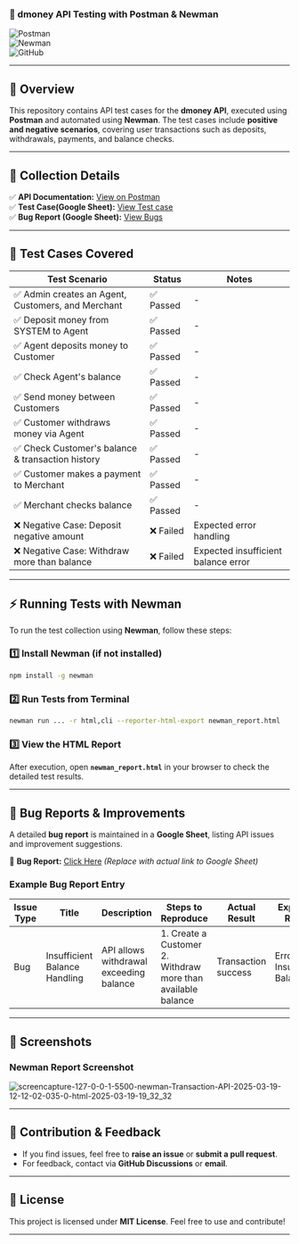 
### **📌 dmoney API Testing with Postman & Newman**  

![Postman](https://img.shields.io/badge/Postman-API%20Testing-orange?logo=postman)  
![Newman](https://img.shields.io/badge/Newman-CLI%20Runner-brightgreen)  
![GitHub](https://img.shields.io/badge/GitHub-README-blue?logo=github)  

---

## **📖 Overview**  
This repository contains API test cases for the **dmoney API**, executed using **Postman** and automated using **Newman**. The test cases include **positive and negative scenarios**, covering user transactions such as deposits, withdrawals, payments, and balance checks.  

---

## **🚀 Collection Details**  
 
✅ **API Documentation:** [View on Postman](https://documenter.getpostman.com/view/35150579/2sAYkEqf2s)  
✅ **Test Case(Google Sheet):** [View Test case](https://docs.google.com/spreadsheets/d/1UCIiJQstDOM2JnPFtW_6ZilzOdoKf5pSWwYTChA6QEs/edit?usp=sharing)                            
✅ **Bug Report (Google Sheet):** [View Bugs](https://docs.google.com/spreadsheets/d/1kmEWiuRll3JnPXNaORihMcefPwxfDTqbRZmPTJE0wgU/edit?usp=sharing)  

---

## **📂 Test Cases Covered**  
| Test Scenario | Status | Notes |
|--------------|--------|-------|
| ✅ Admin creates an Agent, Customers, and Merchant | ✅ Passed | - |
| ✅ Deposit money from SYSTEM to Agent | ✅ Passed | - |
| ✅ Agent deposits money to Customer | ✅ Passed | - |
| ✅ Check Agent's balance | ✅ Passed | - |
| ✅ Send money between Customers | ✅ Passed | - |
| ✅ Customer withdraws money via Agent | ✅ Passed | - |
| ✅ Check Customer's balance & transaction history | ✅ Passed | - |
| ✅ Customer makes a payment to Merchant | ✅ Passed | - |
| ✅ Merchant checks balance | ✅ Passed | - |
| ❌ Negative Case: Deposit negative amount | ❌ Failed | Expected error handling |
| ❌ Negative Case: Withdraw more than balance | ❌ Failed | Expected insufficient balance error |

---

## **⚡ Running Tests with Newman**  
To run the test collection using **Newman**, follow these steps:  

### **1️⃣ Install Newman (if not installed)**
```bash
npm install -g newman
```

### **2️⃣ Run Tests from Terminal**
```bash
newman run ... -r html,cli --reporter-html-export newman_report.html
```

### **3️⃣ View the HTML Report**
After execution, open **`newman_report.html`** in your browser to check the detailed test results.

---

## **🐞 Bug Reports & Improvements**
A detailed **bug report** is maintained in a **Google Sheet**, listing API issues and improvement suggestions.  

📌 **Bug Report:** [Click Here](#) *(Replace with actual link to Google Sheet)*  

### **Example Bug Report Entry**  
| Issue Type | Title | Description | Steps to Reproduce | Actual Result | Expected Result | Priority | Severity |
|------------|-------|-------------|---------------------|---------------|-----------------|---------|---------|
| Bug | Insufficient Balance Handling | API allows withdrawal exceeding balance | 1. Create a Customer <br> 2. Withdraw more than available balance | Transaction success | Error: Insufficient Balance | High | Critical |

---

## **📸 Screenshots**  
### **Newman Report Screenshot**


![screencapture-127-0-0-1-5500-newman-Transaction-API-2025-03-19-12-12-02-035-0-html-2025-03-19-19_32_32](https://github.com/user-attachments/assets/a6b610cc-62d1-4224-a518-87d6179838d2)

---

## **📌 Contribution & Feedback**
- If you find issues, feel free to **raise an issue** or **submit a pull request**.  
- For feedback, contact via **GitHub Discussions** or **email**.  

---

## **📜 License**
This project is licensed under **MIT License**. Feel free to use and contribute!  

---

